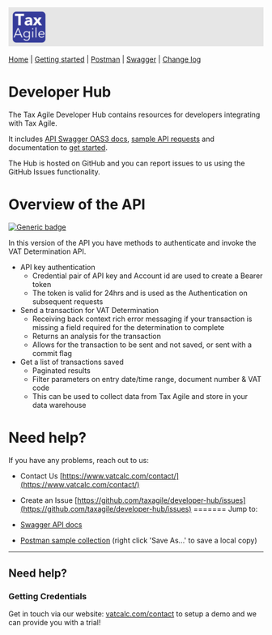 <style>
th{ background-color: #343a98!important; color: #fff!important; }
</style> 

![Tax Agile Logo](docs/Tax-Agile-Short.png)

[Home](https://taxagile.github.io/developer-hub/) \| [Getting started](docs/getting-started.md) \|  [Postman](docs/postman.md) \| [Swagger](docs/swagger/index.html) \| [Change log](docs/changelog.md)

# Developer Hub
The Tax Agile Developer Hub contains resources for developers integrating with Tax Agile. 

It includes [API Swagger OAS3 docs](docs/swagger/index.html), [sample API requests](docs/postman.md) and documentation to [get started](docs/getting-started.md).

The Hub is hosted on GitHub and you can report issues to us using the GitHub Issues functionality.

# Overview of the API
[![Generic badge](https://img.shields.io/badge/Version-v1.0.2-green.svg)](https://shields.io/)

In this version of the API you have methods to authenticate and invoke the VAT Determination API.

* API key authentication
  * Credential pair of API key and Account id are used to create a Bearer token
  * The token is valid for 24hrs and is used as the Authentication on subsequent requests
* Send a transaction for VAT Determination
  * Receiving back context rich error messaging if your transaction is missing a field required for the determination to complete
  * Returns an analysis for the transaction
  * Allows for the transaction to be sent and not saved, or sent with a commit flag
* Get a list of transactions saved
  * Paginated results
  * Filter parameters on entry date/time range, document number & VAT code
  * This can be used to collect data from Tax Agile and store in your data warehouse

# Need help?
If you have any problems, reach out to us: 
* Contact Us [https://www.vatcalc.com/contact/](https://www.vatcalc.com/contact/)
* Create an Issue [https://github.com/taxagile/developer-hub/issues](https://github.com/taxagile/developer-hub/issues)
=======
Jump to:

* [Swagger API docs](https://taxagile.github.io/developer-hub)
* [Postman sample collection](./Tax%20Agile%20-%20sample%20collection%20-%20v1.0.1.postman_collection.json) (right click 'Save As...' to save a local copy)

---
## Need help?

### Getting Credentials
Get in touch via our website: [vatcalc.com/contact](https://www.vatcalc.com/contact/) to setup a demo and we can provide you with a trial!

